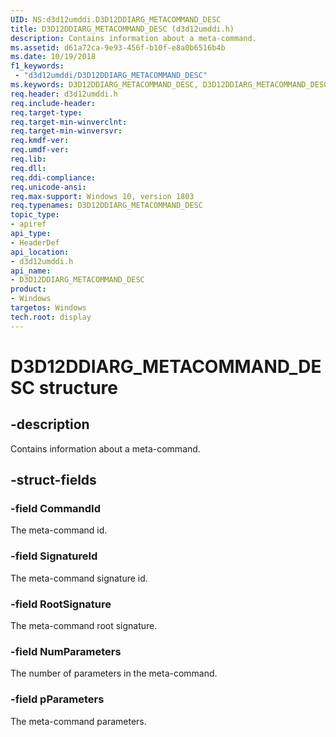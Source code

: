 ```yaml
---
UID: NS:d3d12umddi.D3D12DDIARG_METACOMMAND_DESC
title: D3D12DDIARG_METACOMMAND_DESC (d3d12umddi.h)
description: Contains information about a meta-command.
ms.assetid: d61a72ca-9e93-456f-b10f-e8a0b6516b4b
ms.date: 10/19/2018
f1_keywords:
 - "d3d12umddi/D3D12DDIARG_METACOMMAND_DESC"
ms.keywords: D3D12DDIARG_METACOMMAND_DESC, D3D12DDIARG_METACOMMAND_DESC,
req.header: d3d12umddi.h
req.include-header:
req.target-type:
req.target-min-winverclnt:
req.target-min-winversvr:
req.kmdf-ver:
req.umdf-ver:
req.lib:
req.dll:
req.ddi-compliance:
req.unicode-ansi:
req.max-support: Windows 10, version 1803
req.typenames: D3D12DDIARG_METACOMMAND_DESC
topic_type:
- apiref
api_type:
- HeaderDef
api_location:
- d3d12umddi.h
api_name:
- D3D12DDIARG_METACOMMAND_DESC
product: 
- Windows
targetos: Windows
tech.root: display
---
```


# D3D12DDIARG_METACOMMAND_DESC structure

## -description

Contains information about a meta-command.

## -struct-fields

### -field CommandId

The meta-command id.

### -field SignatureId

The meta-command signature id.

### -field RootSignature

The meta-command root signature.

### -field NumParameters

The number of parameters in the meta-command.

### -field pParameters

The meta-command parameters.

